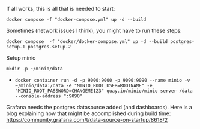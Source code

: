 If all works, this is all that is needed to start:

`docker compose -f "docker-compose.yml" up -d --build`

Sometimes (network issues I think), you might have to run these steps:

`docker compose  -f "docker/docker-compose.yml" up -d --build postgres-setup-1 postgres-setup-2`

Setup minio

`mkdir -p ~/minio/data`
* `docker container run -d -p 9000:9000 -p 9090:9090 --name minio -v ~/minio/data:/data -e "MINIO_ROOT_USER=ROOTNAME" -e "MINIO_ROOT_PASSWORD=CHANGEME123" quay.io/minio/minio server /data --console-address ":9090"`


Grafana needs the postgres datasource added (and dashboards). Here is a blog explaining how that might be accomplished during build time: https://community.grafana.com/t/data-source-on-startup/8618/2